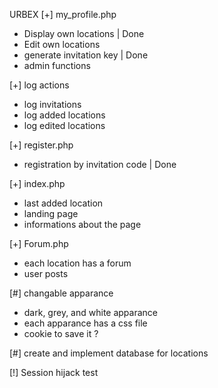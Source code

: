 URBEX
[+] my_profile.php
- Display own locations | Done
- Edit own locations
- generate invitation key | Done
- admin functions

[+] log actions
- log invitations
- log added locations
- log edited locations

[+] register.php
- registration by invitation code | Done

[+] index.php
- last added location
- landing page
- informations about the page

[+] Forum.php
- each location has a forum
- user posts

[#] changable apparance
- dark, grey, and white apparance
- each apparance has a css file
- cookie to save it ?

[#] create and implement database for locations

[!] Session hijack test
